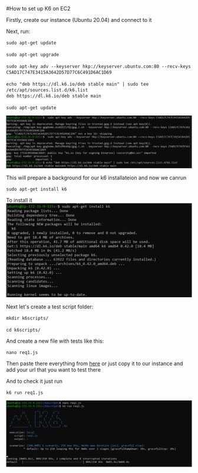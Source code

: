 #How to set up K6 on EC2

Firstly, create our instance (Ubuntu 20.04) and connect to it

Next, run:
```
sudo apt-get update

sudo apt-get upgrade

sudo apt-key adv --keyserver hkp://keyserver.ubuntu.com:80 --recv-keys C5AD17C747E3415A3642D57D77C6C491D6AC1D69

echo "deb https://dl.k6.io/deb stable main" | sudo tee /etc/apt/sources.list.d/k6.list
deb https://dl.k6.io/deb stable main

sudo apt-get update
```
![img.png](assets/k6_install_prereqs.png)

This will prepare a background for our k6 installateion and now we canrun

```
sudo apt-get install k6
```
To install it
![img_1.png](assets/k6_install.png)

Next let's create a test script folder:

```
mkdir k6scripts/

cd k6scripts/
```

And create a new file with tests like this:

```
nano req1.js
```
Then paste there everything from [here](source/req1.js) or just copy it to our instance
and add your url that you want to test there

And to check it just run 

```
k6 run req1.js
```

![img_2.png](assets/k6_runs.png)